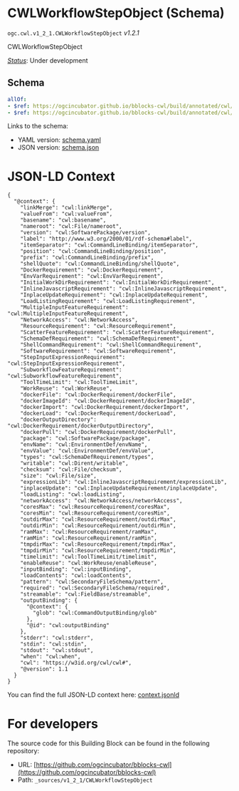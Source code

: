 
# CWLWorkflowStepObject (Schema)

`ogc.cwl.v1_2_1.CWLWorkflowStepObject` *v1.2.1*

CWLWorkflowStepObject

[*Status*](http://www.opengis.net/def/status): Under development

## Schema

```yaml
allOf:
- $ref: https://ogcincubator.github.io/bblocks-cwl/build/annotated/cwl/v1_2_1/CWLWorkflowStepDefinition/schema.yaml
- $ref: https://ogcincubator.github.io/bblocks-cwl/build/annotated/cwl/v1_2_1/CWLWorkflowStepScatter/schema.yaml

```

Links to the schema:

* YAML version: [schema.yaml](https://ogcincubator.github.io/bblocks-cwl/build/annotated/cwl/v1_2_1/CWLWorkflowStepObject/schema.json)
* JSON version: [schema.json](https://ogcincubator.github.io/bblocks-cwl/build/annotated/cwl/v1_2_1/CWLWorkflowStepObject/schema.yaml)


# JSON-LD Context

```jsonld
{
  "@context": {
    "linkMerge": "cwl:linkMerge",
    "valueFrom": "cwl:valueFrom",
    "basename": "cwl:basename",
    "nameroot": "cwl:File/nameroot",
    "version": "cwl:SoftwarePackage/version",
    "label": "http://www.w3.org/2000/01/rdf-schema#label",
    "itemSeparator": "cwl:CommandLineBinding/itemSeparator",
    "position": "cwl:CommandLineBinding/position",
    "prefix": "cwl:CommandLineBinding/prefix",
    "shellQuote": "cwl:CommandLineBinding/shellQuote",
    "DockerRequirement": "cwl:DockerRequirement",
    "EnvVarRequirement": "cwl:EnvVarRequirement",
    "InitialWorkDirRequirement": "cwl:InitialWorkDirRequirement",
    "InlineJavascriptRequirement": "cwl:InlineJavascriptRequirement",
    "InplaceUpdateRequirement": "cwl:InplaceUpdateRequirement",
    "LoadListingRequirement": "cwl:LoadListingRequirement",
    "MultipleInputFeatureRequirement": "cwl:MultipleInputFeatureRequirement",
    "NetworkAccess": "cwl:NetworkAccess",
    "ResourceRequirement": "cwl:ResourceRequirement",
    "ScatterFeatureRequirement": "cwl:ScatterFeatureRequirement",
    "SchemaDefRequirement": "cwl:SchemaDefRequirement",
    "ShellCommandRequirement": "cwl:ShellCommandRequirement",
    "SoftwareRequirement": "cwl:SoftwareRequirement",
    "StepInputExpressionRequirement": "cwl:StepInputExpressionRequirement",
    "SubworkflowFeatureRequirement": "cwl:SubworkflowFeatureRequirement",
    "ToolTimeLimit": "cwl:ToolTimeLimit",
    "WorkReuse": "cwl:WorkReuse",
    "dockerFile": "cwl:DockerRequirement/dockerFile",
    "dockerImageId": "cwl:DockerRequirement/dockerImageId",
    "dockerImport": "cwl:DockerRequirement/dockerImport",
    "dockerLoad": "cwl:DockerRequirement/dockerLoad",
    "dockerOutputDirectory": "cwl:DockerRequirement/dockerOutputDirectory",
    "dockerPull": "cwl:DockerRequirement/dockerPull",
    "package": "cwl:SoftwarePackage/package",
    "envName": "cwl:EnvironmentDef/envName",
    "envValue": "cwl:EnvironmentDef/envValue",
    "types": "cwl:SchemaDefRequirement/types",
    "writable": "cwl:Dirent/writable",
    "checksum": "cwl:File/checksum",
    "size": "cwl:File/size",
    "expressionLib": "cwl:InlineJavascriptRequirement/expressionLib",
    "inplaceUpdate": "cwl:InplaceUpdateRequirement/inplaceUpdate",
    "loadListing": "cwl:loadListing",
    "networkAccess": "cwl:NetworkAccess/networkAccess",
    "coresMax": "cwl:ResourceRequirement/coresMax",
    "coresMin": "cwl:ResourceRequirement/coresMin",
    "outdirMax": "cwl:ResourceRequirement/outdirMax",
    "outdirMin": "cwl:ResourceRequirement/outdirMin",
    "ramMax": "cwl:ResourceRequirement/ramMax",
    "ramMin": "cwl:ResourceRequirement/ramMin",
    "tmpdirMax": "cwl:ResourceRequirement/tmpdirMax",
    "tmpdirMin": "cwl:ResourceRequirement/tmpdirMin",
    "timelimit": "cwl:ToolTimeLimit/timelimit",
    "enableReuse": "cwl:WorkReuse/enableReuse",
    "inputBinding": "cwl:inputBinding",
    "loadContents": "cwl:loadContents",
    "pattern": "cwl:SecondaryFileSchema/pattern",
    "required": "cwl:SecondaryFileSchema/required",
    "streamable": "cwl:FieldBase/streamable",
    "outputBinding": {
      "@context": {
        "glob": "cwl:CommandOutputBinding/glob"
      },
      "@id": "cwl:outputBinding"
    },
    "stderr": "cwl:stderr",
    "stdin": "cwl:stdin",
    "stdout": "cwl:stdout",
    "when": "cwl:when",
    "cwl": "https://w3id.org/cwl/cwl#",
    "@version": 1.1
  }
}
```

You can find the full JSON-LD context here:
[context.jsonld](https://ogcincubator.github.io/bblocks-cwl/build/annotated/cwl/v1_2_1/CWLWorkflowStepObject/context.jsonld)


# For developers

The source code for this Building Block can be found in the following repository:

* URL: [https://github.com/ogcincubator/bblocks-cwl](https://github.com/ogcincubator/bblocks-cwl)
* Path: `_sources/v1_2_1/CWLWorkflowStepObject`


